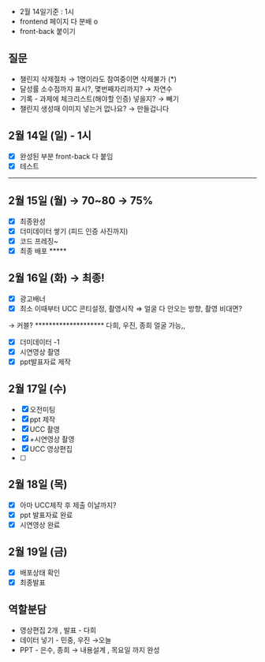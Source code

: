 - 2월 14일기준 : 1시
- frontend 페이지 다 분배 o
- front-back 붙이기

## 질문

- 챌린지 삭제절차 → 1명이라도 참여중이면 삭제불가 (*)
- 달성률 소수점까지 표시?, 몇번째자리까지? → 자연수
- 기록 - 과제에 체크리스트(해야할 인증) 넣을지? → 빼기
- 챌린지 생성때 이미지 넣는거 없나요? → 만들겁니다

## 2월 14일 (일) - 1시

- [x]  완성된 부분 front-back 다 붙임
- [x]  테스트

---

## 2월 15일 (월) → 70~80 → 75%

- [x]  최종완성
- [x]  더미데이터 쌓기 (피드 인증 사진까지)
- [x]  코드 프레징~
- [x]  최종 배포 *****

## 2월 16일 (화) → 최종!

- [x]  광고배너
- [x]  최소 이때부터 UCC 콘티설정, 촬영시작 ⇒ 얼굴 다 안오는 방향, 촬영 비대면?

→ 커블? ******************** 다희, 우진, 종희 얼굴 가능,, 

- [x]  더미데이터 -1
- [x]  시연영상 촬영
- [x]  ppt발표자료 제작

## 2월 17일 (수)

- [x]  오전미팅
- [x]  ppt 제작
- [x]  UCC 촬영
- [x]  +시연영상 촬영
- [x]  UCC 영상편집
- [ ]  

## 2월 18일 (목)

- [x]  아마 UCC제작 후 제출 이날까지?
- [x]  ppt 발표자료 완료
- [x]  시연영상 완료

## 2월 19일 (금)

- [x]  배포상태 확인
- [x]  최종발표

## 역할분담

- 영상편집 2개 , 발표 - 다희
- 데이터 넣기 - 민중, 우진  →오늘
- PPT -  은수, 종희 →  내용설계 , 목요일 까지 완성